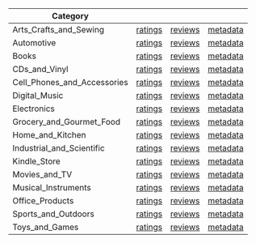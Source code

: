 | Category |  |  |  | 
 |----------|:-----:|:-----:|:-----:|
Arts_Crafts_and_Sewing | [ratings](https://ciir.cs.umass.edu/downloads/XMarket/DATA/tr/Arts_Crafts_and_Sewing/ratings_tr_Arts_Crafts_and_Sewing.txt) | [reviews](https://ciir.cs.umass.edu/downloads/XMarket/DATA/tr/Arts_Crafts_and_Sewing/reviews_tr_Arts_Crafts_and_Sewing.json) | [metadata](https://ciir.cs.umass.edu/downloads/XMarket/DATA/tr/Arts_Crafts_and_Sewing/metadata_tr_Arts_Crafts_and_Sewing.json) |  
Automotive | [ratings](https://ciir.cs.umass.edu/downloads/XMarket/DATA/tr/Automotive/ratings_tr_Automotive.txt) | [reviews](https://ciir.cs.umass.edu/downloads/XMarket/DATA/tr/Automotive/reviews_tr_Automotive.json) | [metadata](https://ciir.cs.umass.edu/downloads/XMarket/DATA/tr/Automotive/metadata_tr_Automotive.json) |  
Books | [ratings](https://ciir.cs.umass.edu/downloads/XMarket/DATA/tr/Books/ratings_tr_Books.txt) | [reviews](https://ciir.cs.umass.edu/downloads/XMarket/DATA/tr/Books/reviews_tr_Books.json) | [metadata](https://ciir.cs.umass.edu/downloads/XMarket/DATA/tr/Books/metadata_tr_Books.json) |  
CDs_and_Vinyl | [ratings](https://ciir.cs.umass.edu/downloads/XMarket/DATA/tr/CDs_and_Vinyl/ratings_tr_CDs_and_Vinyl.txt) | [reviews](https://ciir.cs.umass.edu/downloads/XMarket/DATA/tr/CDs_and_Vinyl/reviews_tr_CDs_and_Vinyl.json) | [metadata](https://ciir.cs.umass.edu/downloads/XMarket/DATA/tr/CDs_and_Vinyl/metadata_tr_CDs_and_Vinyl.json) |  
Cell_Phones_and_Accessories | [ratings](https://ciir.cs.umass.edu/downloads/XMarket/DATA/tr/Cell_Phones_and_Accessories/ratings_tr_Cell_Phones_and_Accessories.txt) | [reviews](https://ciir.cs.umass.edu/downloads/XMarket/DATA/tr/Cell_Phones_and_Accessories/reviews_tr_Cell_Phones_and_Accessories.json) | [metadata](https://ciir.cs.umass.edu/downloads/XMarket/DATA/tr/Cell_Phones_and_Accessories/metadata_tr_Cell_Phones_and_Accessories.json) |  
Digital_Music | [ratings](https://ciir.cs.umass.edu/downloads/XMarket/DATA/tr/Digital_Music/ratings_tr_Digital_Music.txt) | [reviews](https://ciir.cs.umass.edu/downloads/XMarket/DATA/tr/Digital_Music/reviews_tr_Digital_Music.json) | [metadata](https://ciir.cs.umass.edu/downloads/XMarket/DATA/tr/Digital_Music/metadata_tr_Digital_Music.json) |  
Electronics | [ratings](https://ciir.cs.umass.edu/downloads/XMarket/DATA/tr/Electronics/ratings_tr_Electronics.txt) | [reviews](https://ciir.cs.umass.edu/downloads/XMarket/DATA/tr/Electronics/reviews_tr_Electronics.json) | [metadata](https://ciir.cs.umass.edu/downloads/XMarket/DATA/tr/Electronics/metadata_tr_Electronics.json) |  
Grocery_and_Gourmet_Food | [ratings](https://ciir.cs.umass.edu/downloads/XMarket/DATA/tr/Grocery_and_Gourmet_Food/ratings_tr_Grocery_and_Gourmet_Food.txt) | [reviews](https://ciir.cs.umass.edu/downloads/XMarket/DATA/tr/Grocery_and_Gourmet_Food/reviews_tr_Grocery_and_Gourmet_Food.json) | [metadata](https://ciir.cs.umass.edu/downloads/XMarket/DATA/tr/Grocery_and_Gourmet_Food/metadata_tr_Grocery_and_Gourmet_Food.json) |  
Home_and_Kitchen | [ratings](https://ciir.cs.umass.edu/downloads/XMarket/DATA/tr/Home_and_Kitchen/ratings_tr_Home_and_Kitchen.txt) | [reviews](https://ciir.cs.umass.edu/downloads/XMarket/DATA/tr/Home_and_Kitchen/reviews_tr_Home_and_Kitchen.json) | [metadata](https://ciir.cs.umass.edu/downloads/XMarket/DATA/tr/Home_and_Kitchen/metadata_tr_Home_and_Kitchen.json) |  
Industrial_and_Scientific | [ratings](https://ciir.cs.umass.edu/downloads/XMarket/DATA/tr/Industrial_and_Scientific/ratings_tr_Industrial_and_Scientific.txt) | [reviews](https://ciir.cs.umass.edu/downloads/XMarket/DATA/tr/Industrial_and_Scientific/reviews_tr_Industrial_and_Scientific.json) | [metadata](https://ciir.cs.umass.edu/downloads/XMarket/DATA/tr/Industrial_and_Scientific/metadata_tr_Industrial_and_Scientific.json) |  
Kindle_Store | [ratings](https://ciir.cs.umass.edu/downloads/XMarket/DATA/tr/Kindle_Store/ratings_tr_Kindle_Store.txt) | [reviews](https://ciir.cs.umass.edu/downloads/XMarket/DATA/tr/Kindle_Store/reviews_tr_Kindle_Store.json) | [metadata](https://ciir.cs.umass.edu/downloads/XMarket/DATA/tr/Kindle_Store/metadata_tr_Kindle_Store.json) |  
Movies_and_TV | [ratings](https://ciir.cs.umass.edu/downloads/XMarket/DATA/tr/Movies_and_TV/ratings_tr_Movies_and_TV.txt) | [reviews](https://ciir.cs.umass.edu/downloads/XMarket/DATA/tr/Movies_and_TV/reviews_tr_Movies_and_TV.json) | [metadata](https://ciir.cs.umass.edu/downloads/XMarket/DATA/tr/Movies_and_TV/metadata_tr_Movies_and_TV.json) |  
Musical_Instruments | [ratings](https://ciir.cs.umass.edu/downloads/XMarket/DATA/tr/Musical_Instruments/ratings_tr_Musical_Instruments.txt) | [reviews](https://ciir.cs.umass.edu/downloads/XMarket/DATA/tr/Musical_Instruments/reviews_tr_Musical_Instruments.json) | [metadata](https://ciir.cs.umass.edu/downloads/XMarket/DATA/tr/Musical_Instruments/metadata_tr_Musical_Instruments.json) |  
Office_Products | [ratings](https://ciir.cs.umass.edu/downloads/XMarket/DATA/tr/Office_Products/ratings_tr_Office_Products.txt) | [reviews](https://ciir.cs.umass.edu/downloads/XMarket/DATA/tr/Office_Products/reviews_tr_Office_Products.json) | [metadata](https://ciir.cs.umass.edu/downloads/XMarket/DATA/tr/Office_Products/metadata_tr_Office_Products.json) |  
Sports_and_Outdoors | [ratings](https://ciir.cs.umass.edu/downloads/XMarket/DATA/tr/Sports_and_Outdoors/ratings_tr_Sports_and_Outdoors.txt) | [reviews](https://ciir.cs.umass.edu/downloads/XMarket/DATA/tr/Sports_and_Outdoors/reviews_tr_Sports_and_Outdoors.json) | [metadata](https://ciir.cs.umass.edu/downloads/XMarket/DATA/tr/Sports_and_Outdoors/metadata_tr_Sports_and_Outdoors.json) |  
Toys_and_Games | [ratings](https://ciir.cs.umass.edu/downloads/XMarket/DATA/tr/Toys_and_Games/ratings_tr_Toys_and_Games.txt) | [reviews](https://ciir.cs.umass.edu/downloads/XMarket/DATA/tr/Toys_and_Games/reviews_tr_Toys_and_Games.json) | [metadata](https://ciir.cs.umass.edu/downloads/XMarket/DATA/tr/Toys_and_Games/metadata_tr_Toys_and_Games.json) |  

